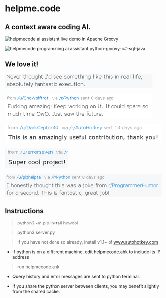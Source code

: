 # helpme.code

## A context aware coding AI. 

![helpmecode ai assistant live demo in Apache Groovy](Assets/helpme-apache-groovy-coding-ai-assistant-live-demo.gif)

![helpmecode programming ai assistant python-groovy-c#-sql-java](Assets/live-coding-machine-ai-demo.gif)

## We love it!

![helpmecode-AI-assistant](Assets/Augmented-Intelligence-Review2b.PNG)

![AI-augmented-intelligence-groovy-programming](Assets/augmented-intelligence-review1-b2.PNG)

![helpmecode-augmented-intelligence-review](Assets/Augmented-Intelligence-programming-review3.PNG)

![AI-helpmecode-user-review](Assets/Augmented-Intelligence-programming-review4.PNG)

![helpmecode-AI-augmented-intelligence-learning](Assets/augmented-intelligence-review2a.PNG)

## Instructions

> python3 -m pip install howdoi

> python3 server.py

> If you have not done so already, install v1.1~ of www.autohotkey.com

* If python is on a different machine, edit helpmecode.ahk to include its IP address

> run helpmecode.ahk

* Query history and error messages are sent to python terminal.

* If you share the python server between clients, you may benefit slightly from the shared cache.